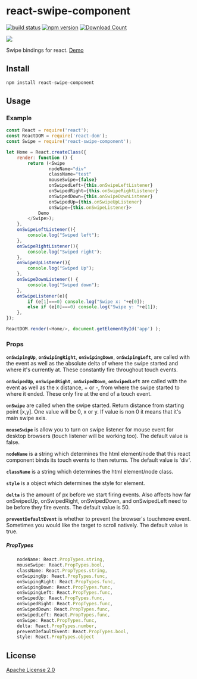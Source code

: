 # react-swipe-component
[![build status](https://travis-ci.org/exelban/react-swipe-component.svg?branch=master)](https://travis-ci.org/exelban/react-swipe-component)
[![npm version](https://badge.fury.io/js/react-swipe-component.svg)](https://www.npmjs.com/package/react-swipe-component)
[![Download Count](http://img.shields.io/npm/dm/react-swipe-component.svg)](https://www.npmjs.com/package/react-swipe-component)

![](https://s3.eu-central-1.amazonaws.com/serhiy/Github_repo/react-swipe-component.png)

Swipe bindings for react.
[Demo](https://github.com)

## Install
```javascript
npm install react-swipe-component
```

## Usage
### Example
```javascript
const React = require('react');
const ReactDOM = require('react-dom');
const Swipe = require('react-swipe-component');

let Home = React.createClass({
    render: function () {
        return (<Swipe 
                nodeName="div"
                className="test"
                mouseSwipe={false}
                onSwipedLeft={this.onSwipeLeftListener} 
                onSwipedRight={this.onSwipeRightListener} 
                onSwipedDown={this.onSwipeDownListener} 
                onSwipedUp={this.onSwipeUpListener}
                onSwipe={this.onSwipeListener}>
            Demo
        </Swipe>);
    },
    onSwipeLeftListener(){
        console.log("Swiped left");
    },
    onSwipeRightListener(){
        console.log("Swiped right");
    },
    onSwipeUpListener(){
        console.log("Swiped Up");
    },
    onSwipeDownListener() {
        console.log("Swiped down");
    },
    onSwipeListener(e){
        if (e[1]===0) console.log("Swipe x: "+e[0]);
        else if (e[0]===0) console.log("Swipe y: "+e[1]);
    },
});

ReactDOM.render(<Home/>, document.getElementById('app') );
```

### Props
**```onSwipingUp```**, **```onSwipingRight```**, **```onSwipingDown```**, **```onSwipingLeft```**, are called with the event as well as the absolute delta of where the swipe started and where it's currently at. These constantly fire throughout touch events.

**```onSwipedUp```**, **```onSwipedRight```**, **```onSwipedDown```**, **```onSwipedLeft```** are called with the event as well as the x distance, + or -, from where the swipe started to where it ended. These only fire at the end of a touch event.

**```onSwipe```** are called when the swipe started. Return distance from starting point [x,y]. One value will be 0, x or y. If value is non 0 it means that it's main swipe axis.

**```mouseSwipe```** is allow you to turn on swipe listener for mouse event for desktop browsers (touch listener will be working too). The default value is false.

**```nodeName```** is a string which determines the html element/node that this react component binds its touch events to then returns. The default value is 'div'.

**```className```** is a string which determines the html element/node class.

**```style```** is a object which determines the style for element.

**```delta```** is the amount of px before we start firing events. Also affects how far onSwipedUp, onSwipedRight, onSwipedDown, and onSwipedLeft need to be before they fire events. The default value is 50.

**```preventDefaultEvent```** is whether to prevent the browser's touchmove event. Sometimes you would like the target to scroll natively. The default value is true.

##### PropTypes
```javascript
    nodeName: React.PropTypes.string,
    mouseSwipe: React.PropTypes.bool,
    className: React.PropTypes.string,
    onSwipingUp: React.PropTypes.func,
    onSwipingRight: React.PropTypes.func,
    onSwipingDown: React.PropTypes.func,
    onSwipingLeft: React.PropTypes.func,
    onSwipedUp: React.PropTypes.func,
    onSwipedRight: React.PropTypes.func,
    onSwipedDown: React.PropTypes.func,
    onSwipedLeft: React.PropTypes.func,
    onSwipe: React.PropTypes.func,
    delta: React.PropTypes.number,
    preventDefaultEvent: React.PropTypes.bool,
    style: React.PropTypes.object
```
## License

[Apache License 2.0](https://github.com/exelban/react-swipe-component/blob/master/LICENSE.md)
